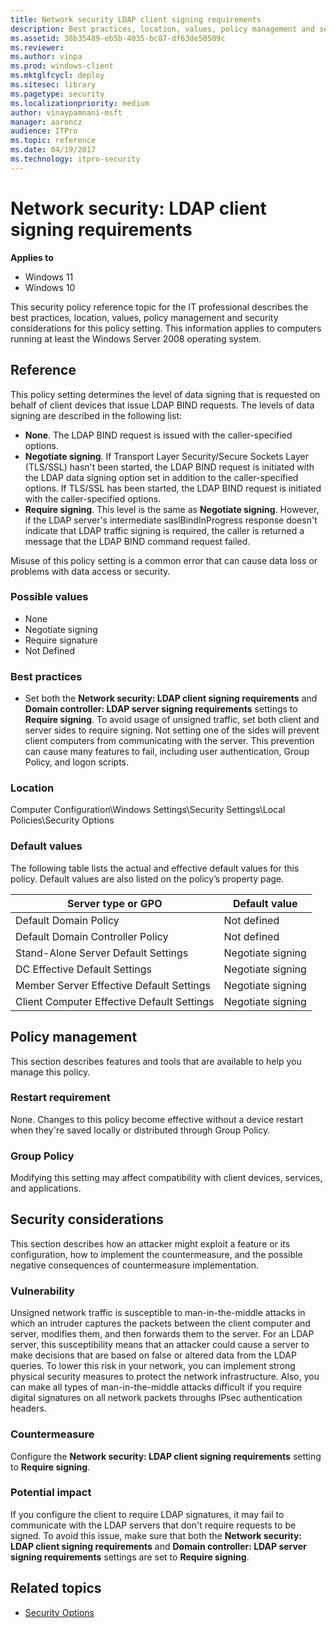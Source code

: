 ```yaml
---
title: Network security LDAP client signing requirements
description: Best practices, location, values, policy management and security considerations for the policy setting, Network security LDAP client signing requirements.
ms.assetid: 38b35489-eb5b-4035-bc87-df63de50509c
ms.reviewer:
ms.author: vinpa
ms.prod: windows-client
ms.mktglfcycl: deploy
ms.sitesec: library
ms.pagetype: security
ms.localizationpriority: medium
author: vinaypamnani-msft
manager: aaroncz
audience: ITPro
ms.topic: reference
ms.date: 04/19/2017
ms.technology: itpro-security
---
```


# Network security: LDAP client signing requirements

**Applies to**
-   Windows 11
-   Windows 10

This security policy reference topic for the IT professional describes the best practices, location, values, policy management and security considerations for this policy setting. This information applies to computers running at least the Windows Server 2008 operating system.

## Reference

This policy setting determines the level of data signing that is requested on behalf of client devices that issue LDAP BIND requests. The levels of data signing are described in the following list:

-   **None**. The LDAP BIND request is issued with the caller-specified options.
-   **Negotiate signing**. If Transport Layer Security/Secure Sockets Layer (TLS/SSL) hasn't been started, the LDAP BIND request is initiated with the LDAP data signing option set in addition to the caller-specified options. If TLS/SSL has been started, the LDAP BIND request is initiated with the caller-specified options.
-   **Require signing**. This level is the same as **Negotiate signing**. However, if the LDAP server's intermediate saslBindInProgress response doesn't indicate that LDAP traffic signing is required, the caller is returned a message that the LDAP BIND command request failed.

Misuse of this policy setting is a common error that can cause data loss or problems with data access or security.

### Possible values

-   None
-   Negotiate signing
-   Require signature
-   Not Defined

### Best practices

-   Set both the **Network security: LDAP client signing requirements** and **Domain controller: LDAP server signing requirements** settings to **Require signing**. To avoid usage of unsigned traffic, set both client and server sides to require signing. Not setting one of the sides will prevent client computers from communicating with the server. This prevention can cause many features to fail, including user authentication, Group Policy, and logon scripts.

### Location

Computer Configuration\\Windows Settings\\Security Settings\\Local Policies\\Security Options

### Default values

The following table lists the actual and effective default values for this policy. Default values are also listed on the policy’s property page.

| Server type or GPO | Default value |
| - | - |
| Default Domain Policy| Not defined|
| Default Domain Controller Policy | Not defined|
| Stand-Alone Server Default Settings | Negotiate signing|
| DC Effective Default Settings | Negotiate signing|
| Member Server Effective Default Settings | Negotiate signing|
| Client Computer Effective Default Settings | Negotiate signing|

## Policy management

This section describes features and tools that are available to help you manage this policy.

### Restart requirement

None. Changes to this policy become effective without a device restart when they're saved locally or distributed through Group Policy.

### Group Policy

Modifying this setting may affect compatibility with client devices, services, and applications.

## Security considerations

This section describes how an attacker might exploit a feature or its configuration, how to implement the countermeasure, and the possible negative consequences of countermeasure implementation.

### Vulnerability

Unsigned network traffic is susceptible to man-in-the-middle attacks in which an intruder captures the packets between the client computer and server, modifies them, and then forwards them to the server. For an LDAP server, this susceptibility means that an attacker could cause a server to make decisions that are based on false or altered data from the LDAP queries. To lower this risk in your network, you can implement strong physical security measures to protect the network infrastructure. Also, you can make all types of man-in-the-middle attacks difficult if you require digital signatures on all network packets throughs IPsec authentication headers.

### Countermeasure

Configure the **Network security: LDAP client signing requirements** setting to **Require signing**.

### Potential impact

If you configure the client to require LDAP signatures, it may fail to communicate with the LDAP servers that don't require requests to be signed. To avoid this issue, make sure that both the **Network security: LDAP client signing requirements** and **Domain controller: LDAP server signing requirements** settings are set to **Require signing**.

## Related topics

- [Security Options](security-options.md)
